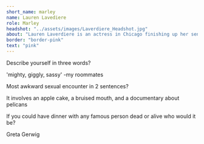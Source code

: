 ```yaml
---
short_name: marley
name: Lauren Lavediere
role: Marley
headshot: "../assets/images/Laverdiere_Headshot.jpg"
about: "Lauren Laverdiere is an actress in Chicago finishing up her senior year at the Chicago College of Performing Arts. Favorite credits include West Park, Someday Soon, and, of course, Common Vibes. Follow her at www.laurenlaverdiere.com or @laurenlaverdiere for more!"
border: "border-pink"
text: "pink"
---
```

<p class="question">Describe yourself in three words?</p>

<p class="answer">'mighty, giggly, sassy' -my roommates
</p>



<p class="question">Most awkward sexual encounter in 2 sentences?</p>

<p class="answer">It involves an apple cake, a bruised mouth, and a documentary about pelicans
</p> 



<p class="question">If you could have dinner with any famous person dead or alive who would it be?</p>

<p class="answer">Greta Gerwig</p>
